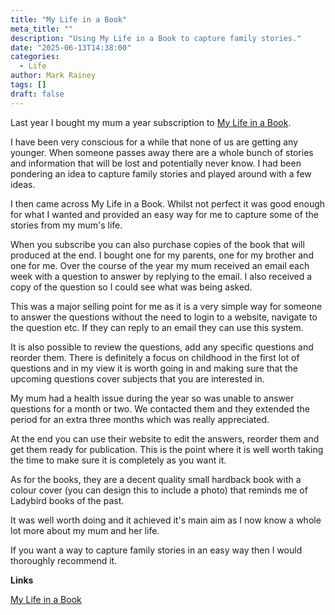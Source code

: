 ```yaml
---
title: "My Life in a Book"
meta_title: ""
description: "Using My Life in a Book to capture family stories."
date: "2025-06-13T14:38:00"
categories:
  - Life
author: Mark Rainey
tags: []
draft: false
---
```


Last year I bought my mum a year subscription to [My Life in a Book](https://mylifeinabook.com/). 

I have been very conscious for a while that none of us are getting any younger. When someone passes away there are a whole bunch of stories and information that will be lost and  potentially never know. I had been pondering an idea to capture family stories and played around with a few ideas.

I then came across My Life in a Book. Whilst not perfect it was good enough for what I wanted and provided an easy way for me to capture some of the stories from my mum's life.

When you subscribe you can also purchase copies of the book that will produced at the end. I bought one for my parents, one for my brother and one for me. Over the course of the year my mum received an email each week with a question to answer by replying to the email. I also received a copy of the question so I could see what was being asked. 

This was a major selling point for me as it is a very simple way for someone to answer the questions without the need to login to a website, navigate to the question etc. If they can reply to an email they can use this system.

It is also possible to review the questions, add any specific questions and reorder them. There is definitely a focus on childhood in the first lot of questions and in my view it is worth going in and making sure that the upcoming questions cover subjects that you are interested in.

My mum had a health issue during the year so was unable to answer questions for a month or two. We contacted them and they extended the period for an extra three months which was really appreciated.

At the end you can use their website to edit the answers, reorder them and get them ready for publication. This is the point where it is well worth taking the time to make sure it is completely as you want it.

As for the books, they are a decent quality small hardback book with a colour cover (you can design this to include a photo) that reminds me of Ladybird books of the past.

It was well worth doing and it achieved it's main aim as I now know a whole lot more about my mum and her life. 

If you want a way to capture family stories in an easy way then I would thoroughly recommend it.

__Links__

[My Life in a Book](https://mylifeinabook.com/)


